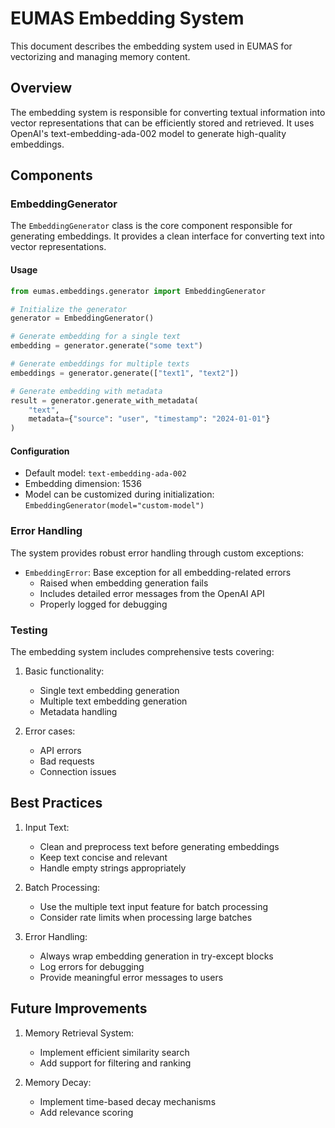 # EUMAS Embedding System

This document describes the embedding system used in EUMAS for vectorizing and managing memory content.

## Overview

The embedding system is responsible for converting textual information into vector representations that can be efficiently stored and retrieved. It uses OpenAI's text-embedding-ada-002 model to generate high-quality embeddings.

## Components

### EmbeddingGenerator

The `EmbeddingGenerator` class is the core component responsible for generating embeddings. It provides a clean interface for converting text into vector representations.

#### Usage

```python
from eumas.embeddings.generator import EmbeddingGenerator

# Initialize the generator
generator = EmbeddingGenerator()

# Generate embedding for a single text
embedding = generator.generate("some text")

# Generate embeddings for multiple texts
embeddings = generator.generate(["text1", "text2"])

# Generate embedding with metadata
result = generator.generate_with_metadata(
    "text",
    metadata={"source": "user", "timestamp": "2024-01-01"}
)
```

#### Configuration

- Default model: `text-embedding-ada-002`
- Embedding dimension: 1536
- Model can be customized during initialization: `EmbeddingGenerator(model="custom-model")`

### Error Handling

The system provides robust error handling through custom exceptions:

- `EmbeddingError`: Base exception for all embedding-related errors
  - Raised when embedding generation fails
  - Includes detailed error messages from the OpenAI API
  - Properly logged for debugging

### Testing

The embedding system includes comprehensive tests covering:

1. Basic functionality:
   - Single text embedding generation
   - Multiple text embedding generation
   - Metadata handling

2. Error cases:
   - API errors
   - Bad requests
   - Connection issues

## Best Practices

1. Input Text:
   - Clean and preprocess text before generating embeddings
   - Keep text concise and relevant
   - Handle empty strings appropriately

2. Batch Processing:
   - Use the multiple text input feature for batch processing
   - Consider rate limits when processing large batches

3. Error Handling:
   - Always wrap embedding generation in try-except blocks
   - Log errors for debugging
   - Provide meaningful error messages to users

## Future Improvements

1. Memory Retrieval System:
   - Implement efficient similarity search
   - Add support for filtering and ranking

2. Memory Decay:
   - Implement time-based decay mechanisms
   - Add relevance scoring
